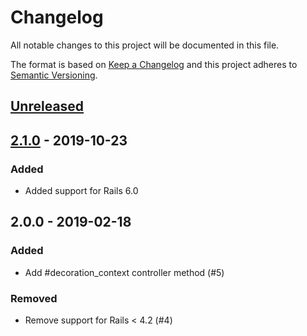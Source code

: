 # Changelog
All notable changes to this project will be documented in this file.

The format is based on [Keep a Changelog](http://keepachangelog.com/en/1.0.0/)
and this project adheres to [Semantic Versioning](http://semver.org/spec/v2.0.0.html).

## [Unreleased]

## [2.1.0] - 2019-10-23
### Added
- Added support for Rails 6.0

## 2.0.0 - 2019-02-18
### Added
- Add #decoration_context controller method (#5)

### Removed
- Remove support for Rails &lt; 4.2 (#4)

[Unreleased]: https://github.com/jgraichen/decorate-responder/compare/v2.1.0...HEAD
[2.1.0]: https://github.com/jgraichen/decorate-responder/compare/v2.0.0...v2.1.0
